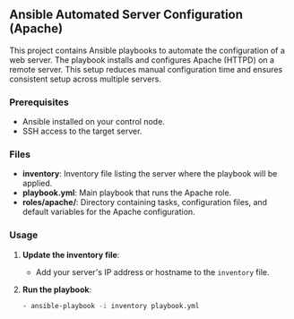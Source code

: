 ## Ansible Automated Server Configuration (Apache)

This project contains Ansible playbooks to automate the configuration of a web server. The playbook installs and configures Apache (HTTPD) on a remote server. This setup reduces manual configuration time and ensures consistent setup across multiple servers.

### Prerequisites

- Ansible installed on your control node.
- SSH access to the target server.

### Files

- **inventory**: Inventory file listing the server where the playbook will be applied.
- **playbook.yml**: Main playbook that runs the Apache role.
- **roles/apache/**: Directory containing tasks, configuration files, and default variables for the Apache configuration.

### Usage

1. **Update the inventory file**:
   - Add your server's IP address or hostname to the `inventory` file.

2. **Run the playbook**:
   ```bash
   - ansible-playbook -i inventory playbook.yml
